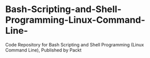 


# Bash-Scripting-and-Shell-Programming-Linux-Command-Line-
Code Repository for Bash Scripting and Shell Programming (Linux Command Line), Published by Packt
